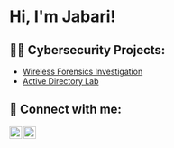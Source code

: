 <h1>Hi, I'm Jabari! </h1>

<h2>👨‍💻 Cybersecurity Projects:</h2>


  - [Wireless Forensics Investigation](https://github.com/JNJ121/Wireless-Forensics-Investigation/blob/main/README.md)
  - [Active Directory Lab](https://github.com/JNJ121/ActiveDirectoryLab/tree/main)



<h2> 🤳 Connect with me:</h2>

[<img align="left" alt="JabariNeal-Jackson | LinkedIn" width="22px" src="https://cdn.jsdelivr.net/npm/simple-icons@v3/icons/linkedin.svg" />][linkedin]
[<img align="left" alt="jabari0121 | Instagram" width="22px" src="https://cdn.jsdelivr.net/npm/simple-icons@v3/icons/instagram.svg" />][instagram]


[instagram]: https://www.instagram.com/jabari0121/
[linkedin]: https://www.linkedin.com/in/jabari-neal-jackson-7041551a5/

<!--
**joshmadakor1/joshmadakor1** is a ✨ _special_ ✨ repository because its `README.md` (this file) appears on your GitHub profile.

Here are some ideas to get you started:

- 🔭 I’m currently working on ...
- 🌱 I’m currently learning ...
- 👯 I’m looking to collaborate on ...
- 🤔 I’m looking for help with ...
- 💬 Ask me about ...
- 📫 How to reach me: ...
- 😄 Pronouns: ...
- ⚡ Fun fact: ...
-->
